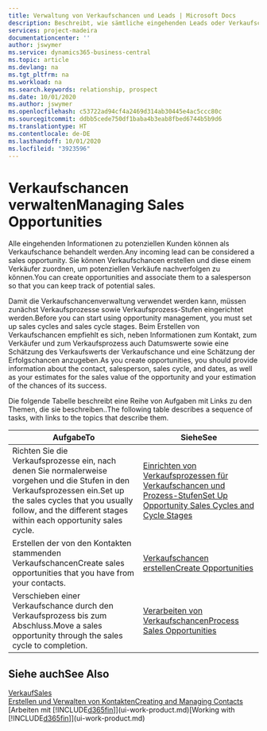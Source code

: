 ```yaml
---
title: Verwaltung von Verkaufschancen und Leads | Microsoft Docs
description: Beschreibt, wie sämtliche eingehenden Leads oder Verkaufschancen in Business Central verwaltet werden und verknüpft die Verkaufschance mit einem Vertriebsmitarbeiter, um die potenziellen Verkäufe nachverfolgen zu können.
services: project-madeira
documentationcenter: ''
author: jswymer
ms.service: dynamics365-business-central
ms.topic: article
ms.devlang: na
ms.tgt_pltfrm: na
ms.workload: na
ms.search.keywords: relationship, prospect
ms.date: 10/01/2020
ms.author: jswymer
ms.openlocfilehash: c53722ad94cf4a2469d314ab30445e4ac5ccc80c
ms.sourcegitcommit: ddbb5cede750df1baba4b3eab8fbed6744b5b9d6
ms.translationtype: HT
ms.contentlocale: de-DE
ms.lasthandoff: 10/01/2020
ms.locfileid: "3923596"
---
```

# <a name="managing-sales-opportunities"></a><span data-ttu-id="469e9-103">Verkaufschancen verwalten</span><span class="sxs-lookup"><span data-stu-id="469e9-103">Managing Sales Opportunities</span></span>
<span data-ttu-id="469e9-104">Alle eingehenden Informationen zu potenziellen Kunden können als Verkaufschance behandelt werden.</span><span class="sxs-lookup"><span data-stu-id="469e9-104">Any incoming lead can be considered a sales opportunity.</span></span> <span data-ttu-id="469e9-105">Sie können Verkaufschancen erstellen und diese einem Verkäufer zuordnen, um potenziellen Verkäufe nachverfolgen zu können.</span><span class="sxs-lookup"><span data-stu-id="469e9-105">You can create opportunities and associate them to a salesperson so that you can keep track of potential sales.</span></span>

<span data-ttu-id="469e9-106">Damit die Verkaufschancenverwaltung verwendet werden kann, müssen zunächst Verkaufsprozesse sowie Verkaufsprozess-Stufen eingerichtet werden.</span><span class="sxs-lookup"><span data-stu-id="469e9-106">Before you can start using opportunity management, you must set up sales cycles and sales cycle stages.</span></span> <span data-ttu-id="469e9-107">Beim Erstellen von Verkaufschancen empfiehlt es sich, neben Informationen zum Kontakt, zum Verkäufer und zum Verkaufsprozess auch Datumswerte sowie eine Schätzung des Verkaufswerts der Verkaufschance und eine Schätzung der Erfolgschancen anzugeben.</span><span class="sxs-lookup"><span data-stu-id="469e9-107">As you create opportunities, you should provide information about the contact, salesperson, sales cycle, and dates, as well as your estimates for the sales value of the opportunity and your estimation of the chances of its success.</span></span>

<span data-ttu-id="469e9-108">Die folgende Tabelle beschreibt eine Reihe von Aufgaben mit Links zu den Themen, die sie beschreiben..</span><span class="sxs-lookup"><span data-stu-id="469e9-108">The following table describes a sequence of tasks, with links to the topics that describe them.</span></span>

| <span data-ttu-id="469e9-109">Aufgabe</span><span class="sxs-lookup"><span data-stu-id="469e9-109">To</span></span> | <span data-ttu-id="469e9-110">Siehe</span><span class="sxs-lookup"><span data-stu-id="469e9-110">See</span></span> |
| --- | --- |
| <span data-ttu-id="469e9-111">Richten Sie die Verkaufsprozesse ein, nach denen Sie normalerweise vorgehen und die Stufen in den Verkaufsprozessen ein.</span><span class="sxs-lookup"><span data-stu-id="469e9-111">Set up the sales cycles that you usually follow, and the different stages within each opportunity sales cycle.</span></span> |[<span data-ttu-id="469e9-112">Einrichten von Verkaufsprozessen für Verkaufschancen und Prozess-Stufen</span><span class="sxs-lookup"><span data-stu-id="469e9-112">Set Up Opportunity Sales Cycles and Cycle Stages</span></span>](marketing-how-setup-opportunity-sales-cycles-stages.md) |
| <span data-ttu-id="469e9-113">Erstellen der von den Kontakten stammenden Verkaufschancen</span><span class="sxs-lookup"><span data-stu-id="469e9-113">Create sales opportunities that you have from your contacts.</span></span> |[<span data-ttu-id="469e9-114">Verkaufschancen erstellen</span><span class="sxs-lookup"><span data-stu-id="469e9-114">Create Opportunities</span></span>](marketing-how-create-opportunities.md) |
| <span data-ttu-id="469e9-115">Verschieben einer Verkaufschance durch den Verkaufsprozess bis zum Abschluss.</span><span class="sxs-lookup"><span data-stu-id="469e9-115">Move a sales opportunity through the sales cycle to completion.</span></span> |[<span data-ttu-id="469e9-116">Verarbeiten von Verkaufschancen</span><span class="sxs-lookup"><span data-stu-id="469e9-116">Process Sales Opportunities</span></span>](marketing-processing-sales-opportunities.md) |

## <a name="see-also"></a><span data-ttu-id="469e9-117">Siehe auch</span><span class="sxs-lookup"><span data-stu-id="469e9-117">See Also</span></span>
[<span data-ttu-id="469e9-118">Verkauf</span><span class="sxs-lookup"><span data-stu-id="469e9-118">Sales</span></span>](sales-manage-sales.md)  
[<span data-ttu-id="469e9-119">Erstellen und Verwalten von Kontakten</span><span class="sxs-lookup"><span data-stu-id="469e9-119">Creating and Managing Contacts</span></span>](marketing-contacts.md)  
<span data-ttu-id="469e9-120">[Arbeiten mit [!INCLUDE[d365fin](includes/d365fin_md.md)]](ui-work-product.md)</span><span class="sxs-lookup"><span data-stu-id="469e9-120">[Working with [!INCLUDE[d365fin](includes/d365fin_md.md)]](ui-work-product.md)</span></span>
